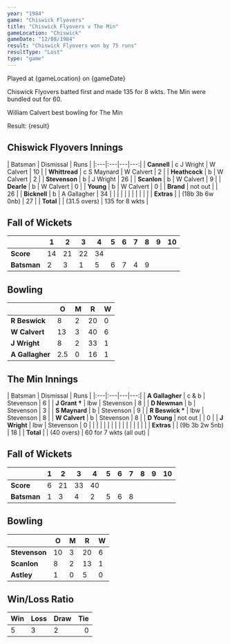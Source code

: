 ```yaml
---
year: "1984"									
game: "Chiswick Flyovers"									
title: "Chiswick Flyovers v The Min"									
gameLocation: "Chiswick"									
gameDate: "12/08/1984"									
result: "Chiswick Flyovers won by 75 runs"									
resultType: "Lost"									
type: "game"									
---
```


Played at {gameLocation} on {gameDate} 

Chiswick Flyovers batted first and made 135 for 8 wkts. The Min were bundled out for 60.

William Calvert best bowling for The Min

Result: {result}
 
## Chiswick Flyovers Innings

| Batsman | Dismissal | Runs |
|:---|:---|---|---:|
| **Cannell** | c J Wright | W Calvert | 10 | 
| **Whittread** | c S Maynard | W Calvert | 2 | 
| **Heathcock** | b | W Calvert | 2 | 
| **Stevenson** | b | J Wright | 26 | 
| **Scanlon** | b | W Calvert | 9 | 
| **Dearle** | b | W Calvert | 0 | 
| **Young** | b | W Calvert | 0 | 
| **Brand** | not out |  | 26 | 
| **Bicknell** | b | A Gallagher | 34 | 
|  |  |  |  | 
|  |  |  |  |
| **Extras** | | (18b 3b 6w 0nb) | 27 | 
| **Total** | | (31.5 overs) | 135 for 8 wkts |

## Fall of Wickets

| | 1 | 2 | 3 | 4 | 5 | 6 | 7 | 8 | 9 | 10 |
|---|---|---|---|---|---|---|---|---|---|---|
| **Score** | 14 | 21 | 22 | 34 |  |  | | | | | 
| **Batsman** | 2 | 3 | 1 | 5 | 6 | 7 | 4 | 9 |  | | 


## Bowling

| | O | M | R | W |
|---|---|---|---|---|
| **R Beswick** | 8 | 2 | 20 | 0 | 
| **W Calvert** | 13 | 3 | 40 | 6 | 
| **J Wright** | 8 | 2 | 33 | 1 | 
| **A Gallagher** | 2.5 | 0 | 16 | 1 | 


## The Min Innings

| Batsman | Dismissal | Runs |
|:---|:---|---|---:|
| **A Gallagher** | c & b | Stevenson | 6 | 
| **J Grant &#8224;** | lbw | Stevenson | 8 | 
| **D Newman** | b | Stevenson | 3 | 
| **S Maynard** | b | Stevenson | 9 | 
| **R Beswick &#42;** | lbw | Stevenson | 8 | 
| **W Calvert** | b | Stevenson | 8 | 
| **D Young** | not out | | 0 | 
| **J Wright** | lbw | Stevenson | 0 | 
|  |  |  |  |
|  |  |  |  |
|  |  |  |  |
| **Extras** | | (9b 3b 2w 5nb) | 18 | 
| **Total** | | (40 overs) | 60 for 7 wkts (all out) | 

## Fall of Wickets

| | 1 | 2 | 3 | 4 | 5 | 6 | 7 | 8 | 9 | 10 |
|---|---|---|---|---|---|---|---|---|---|---|
| **Score** | 6 | 21 | 33 | 40 |  |  |  |  |  |  | 
| **Batsman** | 1 | 3 | 4 | 2 | 5 | 6 | 8 |  |  |  | 


## Bowling

| | O | M | R | W |
|---|---|---|---|---|
| **Stevenson** | 10 | 3 | 20 | 6 | 
| **Scanlon** | 8 | 2 | 13 | 1 | 
| **Astley** | 1 | 0 | 5 | 0 | 

## Win/Loss Ratio

| Win | Loss | Draw |Tie |
|:---|:---|:---|---:|
| 5 | 3 | 2 | 0 |